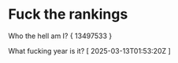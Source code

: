 # Fuck the rankings

Who the hell am I?
{ 13497533 }

What fucking year is it?
[ 2025-03-13T01:53:20Z ]
